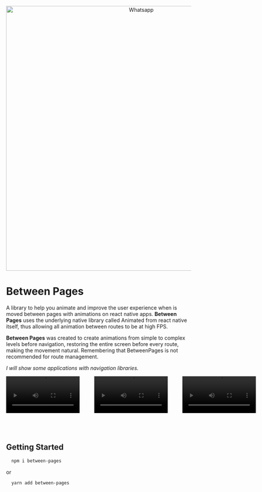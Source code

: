 <p align="center">
  <img src="https://imgur.com/wTw19yZ.png" width="720" title="Whatsapp">
</p>

# Between Pages

A library to help you animate and improve the user experience when is moved between pages with animations on react native apps. **Between Pages** uses the underlying native library called Animated from react native itself, thus allowing all animation between routes to be at high FPS.

**Between Pages** was created to create animations from simple to complex levels before navigation, restoring the entire screen before every route, making the movement natural. Remembering that BetweenPages is not recommended for route management.

_I will show some applications with navigation libraries._

<div style="display: flex; flex-direction: row">
  <video width="200" autoplay loop>
    <source src="https://i.imgur.com/WvtHn57.mp4" type="video/mp4">
  </video>
  <video width="200" autoplay loop style="margin-left: 40px">
    <source src="https://i.imgur.com/xNmzP2S.mp4" type="video/mp4">
  </video>
  <video width="200" autoplay loop style="margin-left: 40px">
    <source src="https://i.imgur.com/7xHCHrO.mp4" type="video/mp4">
  </video>
</div>

</br>
</br>
</br>

## Getting Started

```sh
  npm i between-pages
```

or

```sh
  yarn add between-pages
```
